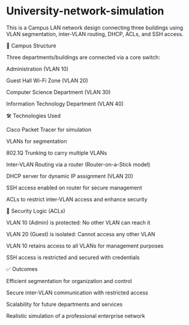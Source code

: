 # University-network-simulation
This is a Campus LAN network design connecting three buildings using VLAN segmentation, inter-VLAN routing, DHCP, ACLs, and SSH access.

🏢 Campus Structure

Three departments/buildings are connected via a core switch:

Administration (VLAN 10)

Guest Hall Wi-Fi Zone (VLAN 20)

Computer Science Department (VLAN 30)

Information Technology Department (VLAN 40)


🛠 Technologies Used

Cisco Packet Tracer for simulation

VLANs for segmentation

802.1Q Trunking to carry multiple VLANs

Inter-VLAN Routing via a router (Router-on-a-Stick model)

DHCP server for dynamic IP assignment (VLAN 20)

SSH access enabled on router for secure management

ACLs to restrict inter-VLAN access and enhance security


🔐 Security Logic (ACLs)

VLAN 10 (Admin) is protected: No other VLAN can reach it

VLAN 20 (Guest) is isolated: Cannot access any other VLAN

VLAN 10 retains access to all VLANs for management purposes

SSH access is restricted and secured with credentials



✅ Outcomes

Efficient segmentation for organization and control

Secure inter-VLAN communication with restricted access

Scalability for future departments and services

Realistic simulation of a professional enterprise network


